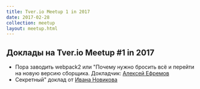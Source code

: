 ```yaml
---
title: Tver.io Meetup 1 in 2017
date: 2017-02-28
collection: meetup
layout: meetup.html
---
```

## Доклады на Tver.io Meetup #1 in 2017

- Пора заводить webpack2 или "Почему нужно бросить всё и перейти на новую версию сборщика. Докладчик: [Алексей Ефремов](https://github.com/lexich)
- Секретный" доклад от [Ивана Новикова](https://github.com/jonny-novikov)

